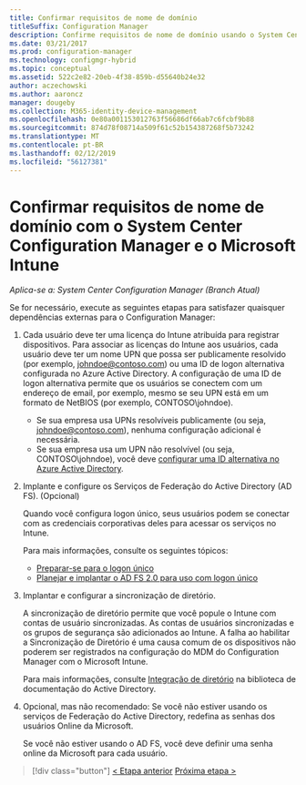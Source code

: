 ```yaml
---
title: Confirmar requisitos de nome de domínio
titleSuffix: Configuration Manager
description: Confirme requisitos de nome de domínio usando o System Center Configuration Manager.
ms.date: 03/21/2017
ms.prod: configuration-manager
ms.technology: configmgr-hybrid
ms.topic: conceptual
ms.assetid: 522c2e82-20eb-4f38-859b-d55640b24e32
author: aczechowski
ms.author: aaroncz
manager: dougeby
ms.collection: M365-identity-device-management
ms.openlocfilehash: 0e80a001153012763f56686df66ab7c6fcbf9b88
ms.sourcegitcommit: 874d78f08714a509f61c52b154387268f5b73242
ms.translationtype: MT
ms.contentlocale: pt-BR
ms.lasthandoff: 02/12/2019
ms.locfileid: "56127381"
---
```

# <a name="confirm-domain-name-requirements-with-system-center-configuration-manager-and-microsoft-intune"></a>Confirmar requisitos de nome de domínio com o System Center Configuration Manager e o Microsoft Intune

*Aplica-se a: System Center Configuration Manager (Branch Atual)*

Se for necessário, execute as seguintes etapas para satisfazer quaisquer dependências externas para o Configuration Manager:

1. Cada usuário deve ter uma licença do Intune atribuída para registrar dispositivos. Para associar as licenças do Intune aos usuários, cada usuário deve ter um nome UPN que possa ser publicamente resolvido (por exemplo, johndoe@contoso.com) ou uma ID de logon alternativa configurada no Azure Active Directory. A configuração de uma ID de logon alternativa permite que os usuários se conectem com um endereço de email, por exemplo, mesmo se seu UPN está em um formato de NetBIOS (por exemplo, CONTOSO\johndoe).

   - Se sua empresa usa UPNs resolvíveis publicamente (ou seja, johndoe@contoso.com), nenhuma configuração adicional é necessária.
   - Se sua empresa usa um UPN não resolvível (ou seja, CONTOSO\johndoe), você deve [configurar uma ID alternativa no Azure Active Directory](https://azure.microsoft.com/documentation/articles/active-directory-aadconnect-get-started-custom/#pages-under-the-section-sync).

2. Implante e configure os Serviços de Federação do Active Directory (AD FS). (Opcional)

    Quando você configura logon único, seus usuários podem se conectar com as credenciais corporativas deles para acessar os serviços no Intune.

    Para mais informações, consulte os seguintes tópicos:
   -   [Preparar-se para o logon único](http://go.microsoft.com/fwlink/?LinkID=271124)
   -   [Planejar e implantar o AD FS 2.0 para uso com logon único](http://go.microsoft.com/fwlink/?LinkID=271125)

3. Implantar e configurar a sincronização de diretório.

    A sincronização de diretório permite que você popule o Intune com contas de usuário sincronizadas. As contas de usuários sincronizadas e os grupos de segurança são adicionados ao Intune. A falha ao habilitar a Sincronização de Diretório é uma causa comum de os dispositivos não poderem ser registrados na configuração do MDM do Configuration Manager com o Microsoft Intune.

    Para mais informações, consulte [Integração de diretório](http://go.microsoft.com/fwlink/?LinkID=271120) na biblioteca de documentação do Active Directory.

4. Opcional, mas não recomendado: Se você não estiver usando os serviços de Federação do Active Directory, redefina as senhas dos usuários Online da Microsoft.

    Se você não estiver usando o AD FS, você deve definir uma senha online da Microsoft para cada usuário.

> [!div class="button"]
> [< Etapa anterior](create-mdm-collection.md)  [Próxima etapa >](configure-intune-subscription.md)
